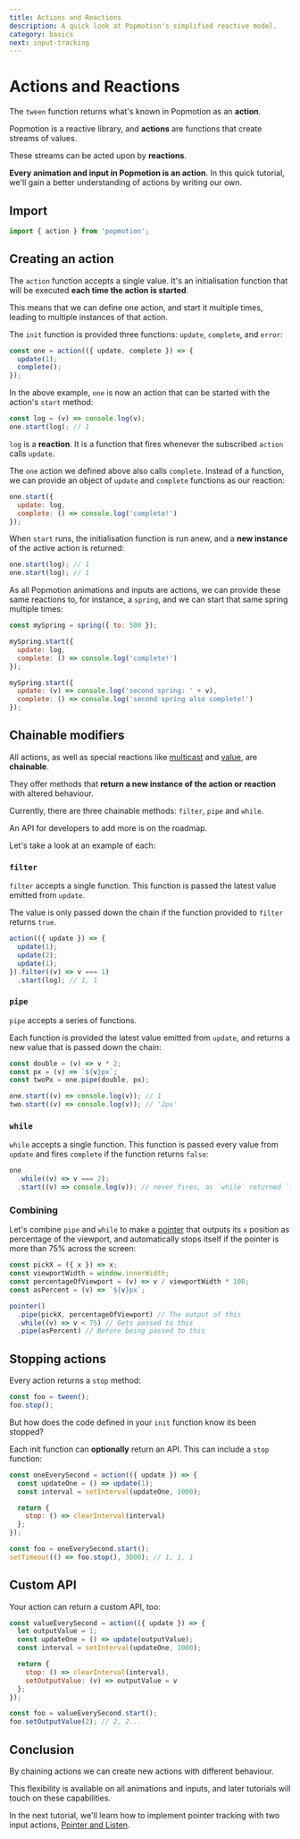```yaml
---
title: Actions and Reactions
description: A quick look at Popmotion's simplified reactive model.
category: basics
next: input-tracking
---
```


# Actions and Reactions

The `tween` function returns what's known in Popmotion as an **action**.

Popmotion is a reactive library, and **actions** are functions that create streams of values.

These streams can be acted upon by **reactions**.

**Every animation and input in Popmotion is an action**. In this quick tutorial, we'll gain a better understanding of actions by writing our own.

## Import

```javascript 
import { action } from 'popmotion';
```

## Creating an action

The `action` function accepts a single value. It's an initialisation function that will be executed **each time the action is started**.

This means that we can define one action, and start it multiple times, leading to multiple instances of that action.

The `init` function is provided three functions: `update`, `complete`, and `error`:

```javascript
const one = action(({ update, complete }) => {
  update(1);
  complete();
});
```

In the above example, `one` is now an action that can be started with the action's `start` method:

```javascript
const log = (v) => console.log(v);
one.start(log); // 1
```

`log` is a **reaction**. It is a function that fires whenever the subscribed `action` calls `update`.

The `one` action we defined above also calls `complete`. Instead of a function, we can provide an object of `update` and `complete` functions as our reaction:

```javascript
one.start({
  update: log,
  complete: () => console.log('complete!')
});
```

When `start` runs, the initialisation function is run anew, and a **new instance** of the active action is returned:

```javascript
one.start(log); // 1
one.start(log); // 1
```

As all Popmotion animations and inputs are actions, we can provide these same reactions to, for instance, a `spring`, and we can start that same spring multiple times:

```javascript
const mySpring = spring({ to: 500 });

mySpring.start({
  update: log,
  complete: () => console.log('complete!')
});

mySpring.start({
  update: (v) => console.log('second spring: ' + v),
  complete: () => console.log('second spring also complete!')
});
```

## Chainable modifiers

All actions, as well as special reactions like [multicast](/api/multicast) and [value](/api/value), are **chainable**.

They offer methods that **return a new instance of the action or reaction** with altered behaviour.

Currently, there are three chainable methods: `filter`, `pipe` and `while`.

An API for developers to add more is on the roadmap.

Let's take a look at an example of each:

### `filter`

`filter` accepts a single function. This function is passed the latest value emitted from `update`.

The value is only passed down the chain if the function provided to `filter` returns `true`.

```javascript
action(({ update }) => {
  update(1);
  update(2);
  update(1);
}).filter((v) => v === 1)
  .start(log); // 1, 1
```

### `pipe`

`pipe` accepts a series of functions.

Each function is provided the latest value emitted from `update`, and returns a new value that is passed down the chain:

```javascript
const double = (v) => v * 2;
const px = (v) => `${v}px`;
const twoPx = one.pipe(double, px);

one.start((v) => console.log(v)); // 1
two.start((v) => console.log(v)); // '2px'
```

### `while`

`while` accepts a single function. This function is passed every value from `update` and fires `complete` if the function returns `false`:

```javascript
one
  .while((v) => v === 2);
  .start((v) => console.log(v)); // never fires, as `while` returned `false`
```

### Combining

Let's combine `pipe` and `while` to make a [pointer](/api/pointer) that outputs its `x` position as percentage of the viewport, and automatically stops itself if the pointer is more than 75% across the screen:

```javascript
const pickX = ({ x }) => x;
const viewportWidth = window.innerWidth;
const percentageOfViewport = (v) => v / viewportWidth * 100;
const asPercent = (v) => `${v}px`;

pointer()
  .pipe(pickX, percentageOfViewport) // The output of this
  .while((v) => v < 75) // Gets passed to this
  .pipe(asPercent) // Before being passed to this
```

## Stopping actions

Every action returns a `stop` method:

```javascript
const foo = tween();
foo.stop();
```

But how does the code defined in your `init` function know its been stopped?

Each init function can **optionally** return an API. This can include a `stop` function:

```javascript
const oneEverySecond = action(({ update }) => {
  const updateOne = () => update(1);
  const interval = setInterval(updateOne, 1000);

  return {
    stop: () => clearInterval(interval)
  };
});

const foo = oneEverySecond.start();
setTimeout(() => foo.stop(), 3000); // 1, 1, 1
```

## Custom API

Your action can return a custom API, too:

```javascript
const valueEverySecond = action(({ update }) => {
  let outputValue = 1;
  const updateOne = () => update(outputValue);
  const interval = setInterval(updateOne, 1000);

  return {
    stop: () => clearInterval(interval),
    setOutputValue: (v) => outputValue = v
  };
});

const foo = valueEverySecond.start();
foo.setOutputValue(2); // 2, 2...
```

## Conclusion

By chaining actions we can create new actions with different behaviour.

This flexibility is available on all animations and inputs, and later tutorials will touch on these capabilities.

In the next tutorial, we'll learn how to implement pointer tracking with two input actions, [Pointer and Listen](/learn/input-tracking).
